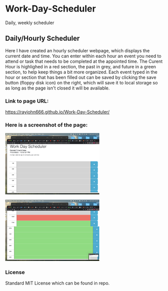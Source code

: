 # Work-Day-Scheduler
Daily, weekly scheduler

## Daily/Hourly Scheduler
Here I have created an hourly scheduler webpage, which displays the current date and time. You can enter within each hour an event you need to attend or task
that needs to be completed at the appointed time.
The Curent Hour is highlighed in a red section, the past in grey, and future in a green section, to help keep things a bit more organized.
Each event typed in the hour or section that has been filled out can be saved by clicking the save button (floppy disk icon) on the right, which will save it to local storage
so as long as the page isn't closed it will be available.

### Link to page URL:
https://rayjohn666.github.io/Work-Day-Scheduler/


### Here is a screenshot of the page:
<img
  src="Assets/Screen Shot 2022-11-20 at 10.47.38 PM.png"
  alt="screenshot of project"
  title="Optional title"
  style="display: inline-block; margin: 0 auto; max-width: 300px">

<img
  src="Assets/Screen Shot 2022-11-20 at 10.47.42 PM.png"
  alt="screenshot of project"
  title="Optional title"
  style="display: inline-block; margin: 0 auto; max-width: 300px">

 ### License
 Standard MIT License which can be found in repo.                                                  

